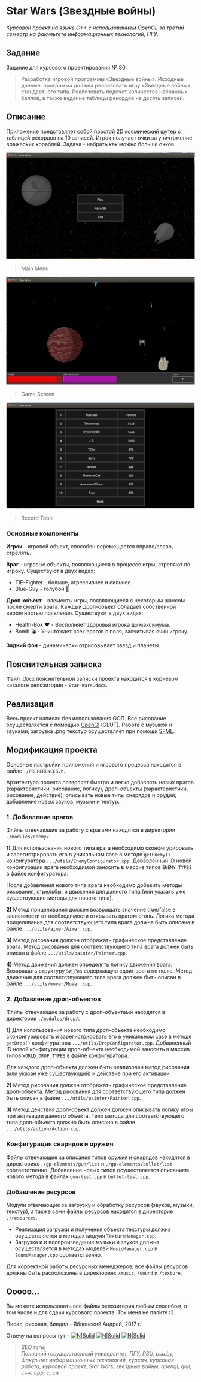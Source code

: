 # Star Wars (Звездные войны)

*Курсовой проект на языке C++ с использованием OpenGL за третий семестр на факультете информационных технологий, ПГУ.*

## Задание

Задание для курсового проектирования № 80:

> Разработка игровой программы «Звездные войны». Исходные данные: программа должна реализовать игру «Звездные войны» стандартного типа. Реализовать подсчет количества набранных баллов, а также ведение таблицы рекордов на десять записей.


## Описание
Приложение представляет собой простой 2D космический шутер с таблицей рекордов на 10 записей.
Игрок получает очки за уничтожение вражеских кораблей. Задача - набрать как можно больше очков.

![](./IMGS/main_menu.jpg)
> Main Menu

![](./IMGS/game_play.jpg)
> Game Screen

![](./IMGS/record_table.jpg)
> Record Table


### Основные компоненты
**Игрок** - игровой объект, способен перемещается вправо/влево, стрелять.

**Враг** - игровые объекты, появляющиеся в процессе игры, стреляют по игроку. Существуют в двух видах:
- TIE-Fighter - больше, агрессивнее и сильнее
- Blue-Guy - голубой :new_moon_with_face:


**Дроп-объект** - элементы игры, появляющиеся с некоторым шансом после смерти врага. Каждый дроп-объект обладает собственной вероятностью появления. Существуют в двух видах:
 - Health-Box :heart: - Восполняет здоровья игрока до максимума.
 - Bomb :bomb: - Уничтожает всех врагов с поля, засчитывая очки игроку.

**Задний фон** - динамически отрисовывает звезд и планеты.

## Пояснительная записка
Файл .docx пояснительной записки проекта находится в корневом каталоге репозитория - `Star-Wars.docx`.

## Реализация
Весь проект написан без использования ООП.
Всё рисование осуществляется с помощью [OpenGl](https://www.opengl.org/) (GLUT).
Работа с музыкой и звуками; загрузка .png текстур осуществляет при помощи [SFML](https://www.sfml-dev.org/).

## Модификация проекта
Основные настройки приложения и игрового процесса находятся в файле `./PREFERENCES.h`.

Архитектура проекта позволяет быстро и легко добавлять новых врагов (характеристики, рисование, логику), дроп-объекты (характеристики, рисование, действие); описывать новые типы снарядов и орудий; добавление новых звуков, музыки и тектур.

### 1. Добавление врагов
Флйлы отвечающие за работу с врагами находятся в директории `./modules/enemy/`.

**1)** Для использования нового типа врага необходимо сконфигурировать и зарегистрировать его в уникальном case в методе `getEnemy()` конфигуратора `.../utils/EnemyConfigurator.cpp`. Добавленный ID новой конфигурации врага необходимой заносить в массив типов `ENEMY_TYPES` в файле конфигуратора.

После добавления нового типа врага необходимо добавить методы рисования, стрельбы, и движения для данного типа (или указать уже существующие методы для нового типа).

**2)** Метод прицеливания должен возвращать значение true/false в зависимости от необходимости открывать врагом огонь. Логика метода прицеливания для соответствующего типа врага должна быть описана в файле `.../utils/aimer/Aimer.cpp`.

**3)** Метод рисования должен отображать графическое представление врага. Метод рисования для соответствующего типа врага должен быть описан в файле `.../utils/painter/Painter.cpp`.

**4)** Метод движения должен определять логику движения врага. Возвращать структуру `SW_Pos` содержащую сдвиг врага по полю. Метод движения для соответствующего типа врага должен быть описан в файле `.../utils/mover/Mover.cpp`.

### 2. Добавление дроп-объектов
Флйлы отвечающие за работу с дроп-объектами находятся в директории `./modules/drop/`.

**1)** Для использования нового типа дроп-объекта необходимо сконфигурировать и зарегистрировать его в уникальном case в методе `getDrop()` конфигуратора `.../utils/DropConfigurator.cpp`. Добавленный ID новой конфигурации дроп-объекта необходимой заносить в массив типов `WORLD_DROP_TYPES` в файле конфигуратора.

Для каждого дроп-объекта должен быть реализован метод рисования (или указан уже существующий) и действие при его активации.

**2)** Метод рисования должен отображать графическое представление дроп-объекта. Метод рисования для соответствующего типа должен быть описан в файле `.../utils/painter/Painter.cpp`.

**3)** Метод действия дроп-объект должен должен описывать логику игры при активации данного объекта. Тело метода для соответствующего типа дроп-объекта должно быть описано в файле `.../utils/action/Action.cpp`.

### Конфигурация снарядов и оружия
Файлы отвечающие за описания типов оружия и снарядов находятся в директориях `./gp-elements/gun/list` и `./gp-elements/bullet/list` соответственно. Добавление новых типов осуществляется описанием нового метода в файлах `gun-list.cpp` и `bullet-list.cpp`.

### Добавление ресурсов
Модули отвечающие за загрузку и обработку ресурсов (звуков, музыки, текстур), а также сами файлы ресурсов находятся в директорие `./resources`.
* Реализация загрузки и получения объекта текстуры должна осуществляется в методах модуля `TextureManager.cpp`.
* Загрузка и и воспроизведение музыки и звуков должна осуществляется в методах моделей `MusicManager.cpp` и `SoundManager.cpp` соответственно.

Для корректной работы ресурсных менеджеров, все файлы ресурсов должны быть расположены в директориях `/music`, `/sound` и `/texture`.



## Ооооо...
Вы можете использовать все файлы репозитория любым способом, в том числе и для сдачи курсового проекта. Ток меня не палите :3.

Писал, рисовал, билдил - Яблонский Андрей, 2017 г.

Отвечу на вопросы тут -  [![N|Solid](https://image.flaticon.com/icons/png/32/124/124019.png)](https://t.me/wiski_w) [![N|Solid](https://image0.flaticon.com/icons/png/32/124/124010.png)](https://www.fb.com/wisklwiskl) [![N|Solid](https://image0.flaticon.com/icons/png/32/124/124029.png)](https://vk.com/wiski_w)


> *SEO теги:\
Полоцкий государственный университет, ПГУ, PSU, psu.by, Факультет информационных технологий, курсач, курсовая работа, курсовой проект, Star Wars, звездные войны, opengl, glut, c++. cpp, c, си.*

